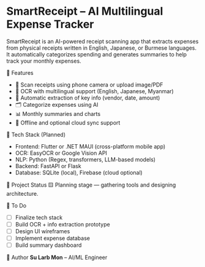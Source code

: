 # SmartReceipt – AI Multilingual Expense Tracker

SmartReceipt is an AI-powered receipt scanning app that extracts expenses from physical receipts written in English, Japanese, or Burmese languages. It automatically categorizes spending and generates summaries to help track your monthly expenses.

🚀 Features
- 📸 Scan receipts using phone camera or upload image/PDF
- 🧠 OCR with multilingual support (English, Japanese, Myanmar)
- 🧾 Automatic extraction of key info (vendor, date, amount)
- 🗂️ Categorize expenses using AI
- 📊 Monthly summaries and charts
- 💾 Offline and optional cloud sync support

🧱 Tech Stack (Planned)
- Frontend: Flutter or .NET MAUI (cross-platform mobile app)
- OCR: EasyOCR or Google Vision API
- NLP: Python (Regex, transformers, LLM-based models)
- Backend: FastAPI or Flask
- Database: SQLite (local), Firebase (cloud optional)

📌 Project Status
🟨 Planning stage — gathering tools and designing architecture.

📂 To Do
- [ ] Finalize tech stack
- [ ] Build OCR + info extraction prototype
- [ ] Design UI wireframes
- [ ] Implement expense database
- [ ] Build summary dashboard

👤 Author
**Su Larb Mon** – AI/ML Engineer
